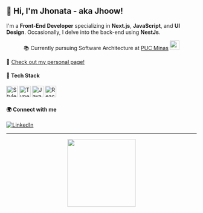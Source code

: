## 👋 Hi, I'm Jhonata - aka Jhoow!

I'm a **Front-End Developer** specializing in **Next.js**, **JavaScript**, and **UI Design**. Occasionally, I delve into the back-end using **NestJs**.

<p align="center">
  📚 Currently pursuing Software Architecture at <a target="_blank" href="https://www.pucminas.br/">PUC Minas</a>
  <img src="https://media2.giphy.com/media/SUEN0j6R09jeEriEWr/giphy.gif?cid=ecf05e47f4f5jrf5a45vtjw830ten75mii34yk8rc7h099mv&rid=giphy.gif" width="25">
</p>

🚀 [Check out my personal page!](https://jhonatanogueira.com)

#### 💼 Tech Stack
<div>
  <img src="https://styled-components.com/logo.png" width="30" height="30" alt="Styled Components"/>
  <img src="https://cdn.jsdelivr.net/gh/devicons/devicon/icons/typescript/typescript-original.svg" width="30" height="30" alt="TypeScript"/>
  <img src="https://cdn.jsdelivr.net/gh/devicons/devicon/icons/javascript/javascript-original.svg" width="30" height="30" alt="JavaScript"/>
  <img src="https://cdn.jsdelivr.net/gh/devicons/devicon/icons/react/react-original.svg" width="30" height="30" alt="React"/>
</div>

#### 🌍 Connect with me
<a href="https://www.linkedin.com/in/jhoownogueira" target="_blank"><img src="https://img.shields.io/badge/-LinkedIn-%230077B5?style=for-the-badge&logo=linkedin&logoColor=white" alt="LinkedIn"></a>

---

<div align="center">
<a href="https://github.com/jhoownogueira">
  <img height="180em" src="https://github-readme-stats.vercel.app/api/top-langs/?username=jhoownogueira&layout=compact&langs_count=7&theme=dracula"/>
</a>
</div>
